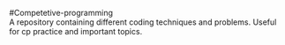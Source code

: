 #Competetive-programming <br/>
A repository containing different coding techniques and problems.
Useful for cp practice and important topics.

